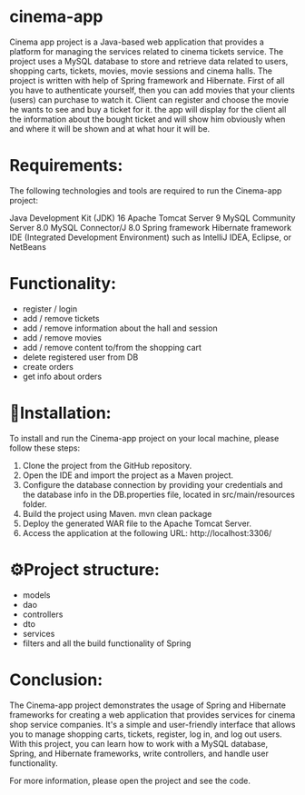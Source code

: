 # cinema-app
Cinema app project is a Java-based web application that provides a platform for managing the services related to cinema tickets service.
The project uses a MySQL database to store and retrieve data related to users, shopping carts, tickets, movies, movie sessions and cinema halls.
The project is written with help of Spring framework and Hibernate.
First of all you have to authenticate yourself,
then you can add movies that your clients (users) can purchase to watch it. 
Client can register and choose the movie he wants to see and buy a ticket for it.
the app will display for the client all the information about the bought ticket
and will show him obviously when and where it will be shown and at what hour it will be.

# Requirements:

The following technologies and tools are required to run the Cinema-app project:

Java Development Kit (JDK) 16
Apache Tomcat Server 9
MySQL Community Server 8.0
MySQL Connector/J 8.0
Spring framework
Hibernate framework
IDE (Integrated Development Environment) such as IntelliJ IDEA, Eclipse, or NetBeans

# Functionality:
- register / login
- add / remove tickets
- add / remove information about the hall and session
- add / remove movies
- add / remove content to/from the shopping cart
- delete registered user from DB
- create orders
- get info about orders

# 👀Installation:
To install and run the Cinema-app project on your local machine, please follow these steps:
1. Clone the project from the GitHub repository.
2. Open the IDE and import the project as a Maven project.
3. Configure the database connection by providing your credentials and the database info in the DB.properties file, located in src/main/resources folder.
4. Build the project using Maven. mvn clean package
5. Deploy the generated WAR file to the Apache Tomcat Server.
6. Access the application at the following URL: http://localhost:3306/

# ⚙️Project structure:
- models
- dao
- controllers
- dto
- services
- filters and all the build functionality of Spring

# Conclusion:
The Cinema-app project demonstrates the usage of Spring and Hibernate frameworks
for creating a web application that provides services for cinema shop service companies.
It's a simple and user-friendly interface that allows you to manage shopping carts, tickets, register, log in, and log out users.
With this project, you can learn how to work with a MySQL database, Spring, and Hibernate frameworks, write controllers, and handle user functionality.

For more information, please open the project and see the code.



